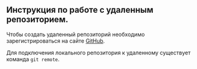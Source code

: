 ## Инструкция по работе с удаленным репозиторием.

Чтобы создать удаленный репозиторий необходимо зарегистрироваться на сайте [GitHub](https://github.com/).

Для подключения локального репозитория к удаленному существует команда `git remote`.


